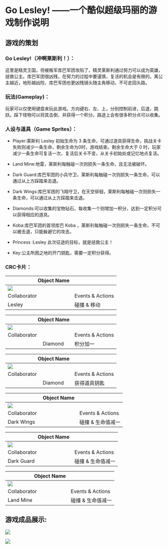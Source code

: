 # Go Lesley!      ——一个酷似超级玛丽的游戏制作说明

## 游戏的策划

### Go Lesley!（冲啊莱斯利！）：  
这里是精灵王国，但被叛军库巴军团攻陷了，精灵莱斯利通过努力可以成为英雄，拯救公主。库巴军团很凶残，在努力的过程中要谨慎，复活的机会是有限的。离公主越近，地形越凶险，库巴军团也更凶残镜头随主角移动，不可走回头路。

### 玩法(Gameplay)：
玩家可以仅使用键盘来玩此游戏。方向键右、左、上，分别控制前进，后退，跳跃。踩下怪物可以将其击倒，并获得一个积分。路途上会有很多积分点可以收集。  

### 人设与道具（Game Sprites）：  

- Player:莱斯利 Lesley 初始生命为 3 条生命，可通过道具获得生命，挑战关卡失败则减少一条生命，剩余生命为0时，游戏结束。剩余生命大于 0 时，玩家减少一条生命可复活一次，复活后关卡不变，从关卡初始处或记忆地点复活。

- Land Mine:地雷，莱斯利每触碰一次则损失一条生命，且无法被破坏。

- Dark Guard:库巴军团的小兵守卫，莱斯利每触碰一次则损失一条生命，可以通过从上方踩踏来击退。

- Dark Wings:库巴军团的飞翔守卫，在天空徘徊，莱斯利每触碰一次则损失一条生命，可以通过从上方踩踏来击退。

- Diamonds:可以收集的宝物钻石，每收集一个则增加一积分，达到一定积分可以获得相应的道具。

- Koba:库巴军团的首领库巴 Koba ，莱斯利每触碰一次则损失一条生命，不可以被击退，只能躲避它的攻击。

- Princess :Lesley 此次征途的目标，就是拯救公主！

- Key:公主所困之地的开门钥匙，需要一定积分获得。


### CRC卡片：

　　　　　　Object Name|　　　　| 
--|--
|     ![](http://m.qpic.cn/psb?/V10TJRfP2sMibY/530xqvwiCzk1166xKEdpU.94yvI2X8NR3F3Aid3kCc4!/b/dFQBAAAAAAAA&bo=PQBGAAAAAAARB0s!&rf=viewer_4)                     |
| Collaborator | Events & Actions |
|    Lesley     |    碰撞 & 移动      |  

  

　　　　　　Object Name|　　　　| 
--|--
|     ![](http://m.qpic.cn/psb?/V10TJRfP2sMibY/*mZBuqoQu2npXYlLJX1bkSRfu4.RG9mvJM7rJjx*1Fw!/b/dDABAAAAAAAA&bo=MQAsAAAAAAADFy8!&rf=viewer_4)                     |
| Collaborator | Events & Actions |
|    　　　　　　　Diamond     |    积分加一      |  



　　　　　　Object Name|　　　　| 
--|--
|     ![](http://m.qpic.cn/psb?/V10TJRfP2sMibY/9Xb8ovzReeik42PYc1i0PO2uD6gCIHjEmFKRSeXkplk!/b/dDQBAAAAAAAA&bo=LABCAAAAAAADB0w!&rf=viewer_4)                     |
| Collaborator | Events & Actions |
|    　　　　　　　Diamond     |    获得道具钥匙      |  



　　　　　　　Object Name|　　　　| 
--|--
|     ![](http://m.qpic.cn/psb?/V10TJRfP2sMibY/dE9aCQELVwhpaBpSfO8dMmIlUXCIpdfkbYaQdVm7dDs!/b/dFIBAAAAAAAA&bo=fQBRAAAAAAARFww!&rf=viewer_4)                     |
| Collaborator | Events & Actions |
|   Dark Wings   |    碰撞 & 生命值减一      |　   



　　　　　　Object Name|　　　　| 
--|--
|     ![](http://a1.qpic.cn/psb?/V10TJRfP2sMibY/zVuS0Z8Zz.TIkpgGXeCHJlNTRb1gDy7KRmYJCJwDOAs!/b/dFQBAAAAAAAA&ek=1&kp=1&pt=0&bo=NgA*AAAAAAADFzs!&tl=1&vuin=1960226332&tm=1541498400&sce=60-3-3&rf=viewer_4)                     |
| Collaborator | Events & Actions |
|    Dark Guard     |     碰撞 & 生命值减一     |　　




　　　　　 Object Name|　　　　| 
--|--
|     ![](http://m.qpic.cn/psb?/V10TJRfP2sMibY/YYOITx28JpusGnkrXOewyJpkYAdNaOOzDXIGhr0466Q!/b/dDMBAAAAAAAA&bo=RwA9AAAAAAADF0g!&rf=viewer_4)                     |
| Collaborator | Events & Actions |
|     Land Mine    |    碰撞 & 生命值减一      |



## 游戏成品展示:
![](http://m.qpic.cn/psb?/V10TJRfP2sMibY/AR0Airczn4OTbiGLCZxhBrC573BMn1UmbfsYU4bJc2M!/b/dFMBAAAAAAAA&bo=2QVLAwAAAAAClyc!&rf=viewer_4)

![](http://m.qpic.cn/psb?/V10TJRfP2sMibY/VIYJtkRMOzr*V7vraIeGC*7mDhq*DnPQQQPL2W56oNU!/b/dFIBAAAAAAAA&bo=2QVOAwAAAAAClyI!&rf=viewer_4)






